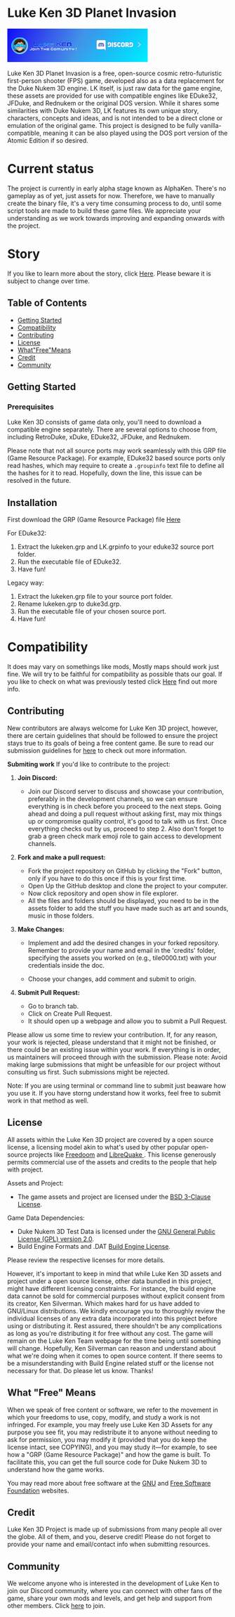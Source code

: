 # Luke Ken 3D Planet Invasion 
[![Discord Banner](repo/img/banner.png)](https://discord.gg/TSFYwTPqUk)

Luke Ken 3D Planet Invasion is a free, open-source cosmic retro-futuristic first-person shooter (FPS) game, developed also as a data replacement for the Duke Nukem 3D engine. LK itself, is just raw data for the game engine, these assets are provided for use with compatible engines like EDuke32, JFDuke, and Rednukem or the original DOS version. While it shares some similarities with Duke Nukem 3D, LK features its own unique story, characters, concepts and ideas, and is not intended to be a direct clone or emulation of the original game. This project is designed to be fully vanilla-compatible, meaning it can be also played using the DOS port version of the Atomic Edition if so desired. 

# Current status
The project is currently in early alpha stage known as AlphaKen. There's no gameplay as of yet, just assets for now.
Therefore, we have to manually create the binary file, it's a very time consuming process to do, until some script tools are made to build these game files. We appreciate your understanding as we work towards improving and expanding onwards with the project.

# Story 
If you like to learn more about the story, click [Here](https://lukekenteam.github.io/story.html). Please beware it is subject to change over time. 

## Table of Contents

- [Getting Started](#getting-started)
- [Compatibility](#compatibility)
- [Contributing](#contributing)
- [License](#license)
- [What"Free"Means](#what-free-means)
- [Credit](#credit)
- [Community](#community)

## Getting Started

### Prerequisites

Luke Ken 3D consists of game data only, you'll need to download a compatible engine separately. There are several options to choose from, including RetroDuke, xDuke, EDuke32, JFDuke, and Rednukem.

Please note that not all source ports may work seamlessly with this GRP file (Game Resource Package). For example, EDuke32 based source ports only read hashes, which may require to create a `.groupinfo` text file to define all the hashes for it to read. Hopefully, down the line, this issue can be resolved in the future.

## Installation
First download the GRP (Game Resource Package) file [Here](https://github.com/LukeKenTeam/LukeKen3D/releases)

For EDuke32:
1. Extract the lukeken.grp and LK.grpinfo to your eduke32 source port folder.
3. Run the executable file of EDuke32.
4. Have fun!

Legacy way:
1. Extract the lukeken.grp file to your source port folder.
2. Rename lukeken.grp to duke3d.grp.
3. Run the executable file of your chosen source port.
4. Have fun!

# Compatibility

It does may vary on somethings like mods, Mostly maps should work just fine. We will try to be faithful for compatibility as possible thats our goal. 
If you like to check on what was previously tested click [Here](docs/Compatibility.md) find out more info. 

## Contributing

New contributors are always welcome for Luke Ken 3D project, however, there are certain guidelines that should be followed to ensure the project stays true to its goals of being a free content game. 
Be sure to read our submission guidelines for [here](docs/GUIDELINES.md) to check out more information.

**Submiting work**
If you'd like to contribute to the project:

1. **Join Discord:**
   - Join our Discord server to discuss and showcase your contribution, preferably in the development channels, so we can ensure everything is in check before you proceed to the next steps. Going ahead and doing a pull request without asking first, may mix things up or compromise quality control, it's good to talk with us first. Once everything checks out by us, proceed to step 2. Also don't forget to grab a green check mark emoji role to gain access to development channels.

2. **Fork and make a pull request:**
   - Fork the project repository on GitHub by clicking the "Fork" button, only if you have to do this once if this is your first time.
   - Open Up the GitHub desktop and clone the project to your computer.
   - Now click repository and open show in file explorer.
   - All the files and folders should be displayed, you need to be in the assets folder to add the stuff you have made such as art and sounds, music in those folders. 
   
3. **Make Changes:**
   - Implement and add the desired changes in your forked repository. Remember to provide your name and email in the 'credits' folder, specifying the assets you worked on (e.g., tile0000.txt) with your credentials inside the doc.
   
   - Choose your changes, add comment and submit to origin.

4. **Submit Pull Request:**
   - Go to branch tab.
   - Click on Create Pull Request.
   - It should open up a webpage and allow you to submit a Pull Request.

Please allow us some time to review your contribution. If, for any reason, your work is rejected, please understand that it might not be finished, or there could be an existing issue within your work. If everything is in order, us maintainers will proceed through with the submission. Please note: Avoid making large submissions that might be unfeasible for our project without consulting us first. Such submissions might be rejected. 

Note: If you are using terminal or command line to submit just beaware how you use it. If you have storng understand how it works, feel free to submit work in that method as well.

## License
All assets within the Luke Ken 3D project are covered by a open source license, a licensing model akin to what's used by other popular open-source projects like [Freedoom](https://freedoom.github.io/) and [LibreQuake ](https://librequake.queer.sh/). This license generously permits commercial use of the assets and credits to the people that help with project.

Assets and Project:
- The game assets and project are licensed under the [BSD 3-Clause License](COPYING).

Game Data Dependencies:
- Duke Nukem 3D Test Data is licensed under the [GNU General Public License (GPL) version 2.0](https://www.gnu.org/licenses/old-licenses/gpl-2.0.en.html).
- Build Engine Formats and .DAT [Build Engine License](http://advsys.net/ken/buildsrc/).

Please review the respective licenses for more details.

However, it's important to keep in mind that while Luke Ken 3D assets and project under a open source license, other data bundled in this project, might have different licensing constraints. For instance, the build engine data cannot be sold for commercial purposes without explicit consent from its creator, Ken Silverman. Which makes hard for us have added to GNU/Linux distributions. We kindly encourage you to thoroughly review the individual licenses of any extra data incorporated into this project before using or distributing it. Rest assured, there shouldn't be any complications as long as you're distributing it for free without any cost. The game will remain on the Luke Ken Team webpage for the time being until something will change. Hopefully, Ken Silverman can reason and understand about what we're doing when it comes to open source content. If there seems to be a misunderstanding with Build Engine related stuff or the license not necessary for that. Do please let us know. Thanks! 

## What "Free" Means

When we speak of free content or software, we refer to the movement in which your freedoms to use, copy, modify, and study a work is not infringed. For example, you may freely use Luke Ken 3D Assets for any purpose you see fit, you may redistribute it to anyone without needing to ask for permission, you may modify it (provided that you do keep the license intact, see COPYING), and you may study it—​for example, to see how a "GRP (Game Resource Package)" and how the game is built. To facilitate this, you can get the full source code for Duke Nukem 3D to understand how the game works.

You may read more about free software at the [GNU](http://www.gnu.org/) and [Free Software Foundation](http://www.fsf.org) websites.

## Credit

Luke Ken 3D Project is made up of submissions from many people all over the globe. All of them, and you, deserve credit! Please do not forget to provide your name and email/contact info when submitting resources.

## Community

We welcome anyone who is interested in the development of Luke Ken to join our Discord community, where you can connect with other fans of the game, share your own mods and levels, and get help and support from other members. Click [here](https://discord.gg/TSFYwTPqUk) to join.
